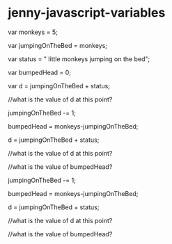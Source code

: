 # jenny-javascript-variables

var monkeys = 5;


var jumpingOnTheBed = monkeys;


var status = " little monkeys jumping on the bed";


var bumpedHead = 0;


var d = jumpingOnTheBed + status;


//what is the value of d at this point?


jumpingOnTheBed -= 1;


bumpedHead = monkeys-jumpingOnTheBed;


d = jumpingOnTheBed + status;


//what is the value of d at this point?


//what is the value of bumpedHead?


jumpingOnTheBed -= 1;


bumpedHead = monkeys-jumpingOnTheBed;


d = jumpingOnTheBed + status;

//what is the value of d at this point?


//what is the value of bumpedHead?
